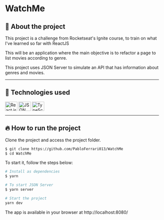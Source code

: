 # WatchMe

## 🤔 About the project
This project is a challenge from Rocketseat's Ignite course, to train on what I've learned so far with ReactJS

This will be an application where the main objective is to refactor a page to list movies according to genre.

This project uses JSON Server to simulate an API that has information about genres and movies.

---

## 🧪 Technologies used
<div style="display: inline_block">
  <img align="center" alt="React js" height="30" width="40" src="https://cdn.jsdelivr.net/gh/devicons/devicon/icons/react/react-original.svg">
  <img align="center" alt="JSON server" height="30" width="40" src="https://avatars.githubusercontent.com/u/5502029?v=4">
  <img align="center" alt="TypeScript" height="30" width="40" src="https://cdn.jsdelivr.net/gh/devicons/devicon/icons/typescript/typescript-original.svg">
</div>

---


## 🔥 How to run the project
Clone the project and access the project folder.
```bash
$ git clone https://github.com/PabloFerrari013/WatchMe
$ cd WatchMe
```

To start it, follow the steps below:
```bash
# Install as dependencies
$ yarn 

# To start JSON Server
$ yarn server

# Start the project
yarn dev
```
The app is available in your browser at http://localhost:8080/
